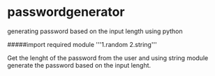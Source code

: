 # passwordgenerator
generating password based on the input length using python

#####import required module
        '''1.random
           2.string'''
  
  
Get the lenght of the password from the user and using string module generate the password based on the input lenght.

